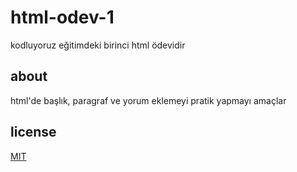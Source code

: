 # html-odev-1
kodluyoruz eğitimdeki birinci html ödevidir
## about
html'de başlık, paragraf ve yorum eklemeyi pratik yapmayı amaçlar
##  license
[MIT](https://choosealicense.com/licenses/mit/)
